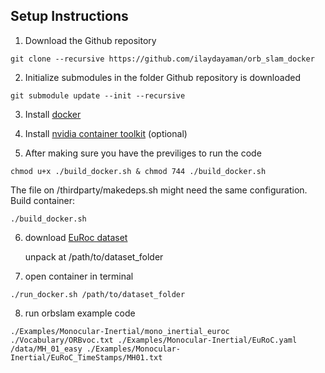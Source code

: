 ## Setup Instructions

1. Download the Github repository

```console
git clone --recursive https://github.com/ilaydayaman/orb_slam_docker
```

2. Initialize submodules in the folder Github repository is downloaded

```console
git submodule update --init --recursive
```

3. Install [docker](https://docs.docker.com/engine/install/)

4. Install [nvidia container toolkit](https://docs.nvidia.com/datacenter/cloud-native/container-toolkit/install-guide.html) (optional)

5. After making sure you have the previliges to run the code 
 
```console
chmod u+x ./build_docker.sh & chmod 744 ./build_docker.sh 
```

The file on /thirdparty/makedeps.sh might need the same configuration. Build container:

```console
./build_docker.sh
```
6. download [EuRoc dataset](http://robotics.ethz.ch/~asl-datasets/ijrr_euroc_mav_dataset/machine_hall/MH_01_easy/MH_01_easy.zip)

   unpack at /path/to/dataset_folder
   
7. open container in terminal

```console
./run_docker.sh /path/to/dataset_folder
```

8. run orbslam example code

```console
./Examples/Monocular-Inertial/mono_inertial_euroc ./Vocabulary/ORBvoc.txt ./Examples/Monocular-Inertial/EuRoC.yaml /data/MH_01_easy ./Examples/Monocular-Inertial/EuRoC_TimeStamps/MH01.txt
```
